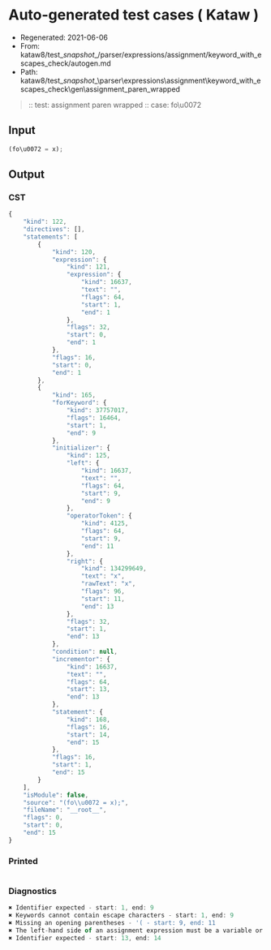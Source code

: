 # Auto-generated test cases ( Kataw )
- Regenerated: 2021-06-06
- From: kataw8/test\__snapshot__/parser/expressions/assignment/keyword_with_escapes_check/autogen.md
- Path: kataw8/test\__snapshot__\parser\expressions\assignment\keyword_with_escapes_check\gen\assignment_paren_wrapped
> :: test: assignment paren wrapped
> :: case: fo\u0072
## Input

`````js
(fo\u0072 = x);
`````
## Output

### CST

```javascript
{
    "kind": 122,
    "directives": [],
    "statements": [
        {
            "kind": 120,
            "expression": {
                "kind": 121,
                "expression": {
                    "kind": 16637,
                    "text": "",
                    "flags": 64,
                    "start": 1,
                    "end": 1
                },
                "flags": 32,
                "start": 0,
                "end": 1
            },
            "flags": 16,
            "start": 0,
            "end": 1
        },
        {
            "kind": 165,
            "forKeyword": {
                "kind": 37757017,
                "flags": 16464,
                "start": 1,
                "end": 9
            },
            "initializer": {
                "kind": 125,
                "left": {
                    "kind": 16637,
                    "text": "",
                    "flags": 64,
                    "start": 9,
                    "end": 9
                },
                "operatorToken": {
                    "kind": 4125,
                    "flags": 64,
                    "start": 9,
                    "end": 11
                },
                "right": {
                    "kind": 134299649,
                    "text": "x",
                    "rawText": "x",
                    "flags": 96,
                    "start": 11,
                    "end": 13
                },
                "flags": 32,
                "start": 1,
                "end": 13
            },
            "condition": null,
            "incrementor": {
                "kind": 16637,
                "text": "",
                "flags": 64,
                "start": 13,
                "end": 13
            },
            "statement": {
                "kind": 168,
                "flags": 16,
                "start": 14,
                "end": 15
            },
            "flags": 16,
            "start": 1,
            "end": 15
        }
    ],
    "isModule": false,
    "source": "(fo\\u0072 = x);",
    "fileName": "__root__",
    "flags": 0,
    "start": 0,
    "end": 15
}
```

### Printed

```javascript

```

### Diagnostics

```javascript
✖ Identifier expected - start: 1, end: 9
✖ Keywords cannot contain escape characters - start: 1, end: 9
✖ Missing an opening parentheses - '( - start: 9, end: 11
✖ The left-hand side of an assignment expression must be a variable or a property access - start: 9, end: 11
✖ Identifier expected - start: 13, end: 14

```

